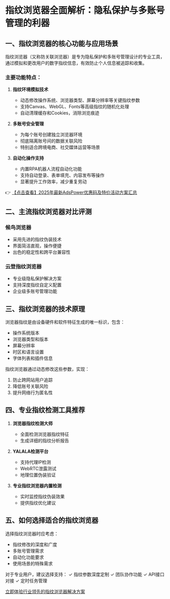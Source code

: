 # 指纹浏览器全面解析：隐私保护与多账号管理的利器

## 一、指纹浏览器的核心功能与应用场景

指纹浏览器（又称防关联浏览器）是专为隐私保护和多账号管理设计的专业工具，通过模拟和更改用户的数字指纹信息，有效防止个人信息被追踪和收集。

### 主要功能特点：
1. **指纹环境模拟技术**
   - 动态修改操作系统、浏览器类型、屏幕分辨率等关键指纹参数
   - 支持Canvas、WebGL、Fonts等高级指纹的随机化处理
   - 自动清理缓存和Cookies，消除浏览痕迹

2. **多账号安全管理**
   - 为每个账号创建独立浏览器环境
   - 彻底隔离账号间的数据关联风险
   - 特别适合跨境电商、社交媒体运营等场景

3. **自动化操作支持**
   - 内置RPA机器人流程自动化功能
   - 支持自动登录、表单填充、内容发布等操作
   - 显著提升工作效率，减少重复劳动

👉 [【点击查看】2025年最新AdsPower优惠码及特价活动方案汇总](https://bit.ly/adspower_free)

## 二、主流指纹浏览器对比评测

### 候鸟浏览器
- 采用先进的指纹伪装技术
- 界面简洁直观，操作便捷
- 出色的稳定性和跨平台兼容性

### 云登指纹浏览器
- 专业级隐私保护解决方案
- 支持深度指纹自定义配置
- 企业级多账号管理功能

## 三、指纹浏览器的技术原理

浏览器指纹是由设备硬件和软件特征生成的唯一标识，包含：
- 操作系统版本
- 浏览器类型和版本
- 屏幕分辨率
- 时区和语言设置
- 字体列表和插件信息

指纹浏览器通过动态修改这些参数，实现：
1. 防止跨网站用户追踪
2. 降低账号关联风险
3. 提升网络行为匿名性

## 四、专业指纹检测工具推荐

1. **浏览器指纹检测大师**
   - 全面检测浏览器指纹特征
   - 生成详细的指纹分析报告

2. **YALALA检测平台**
   - 支持代理IP检测
   - WebRTC泄露测试
   - 地理位置伪装验证

3. **专业指纹浏览器内置检测**
   - 实时监控指纹伪装效果
   - 提供指纹优化建议

## 五、如何选择适合的指纹浏览器

选择指纹浏览器时应考虑：
- 指纹修改的深度和广度
- 多账号管理需求
- 自动化功能要求
- 使用场景的特殊需求

对于专业用户，建议选择支持：
✓ 指纹参数深度定制
✓ 团队协作功能
✓ API接口对接
✓ 定时任务管理

[立即体验行业领先的指纹浏览器解决方案](https://bit.ly/adspower_free)